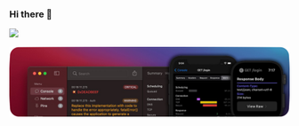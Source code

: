 ### Hi there 👋

![](https://komarev.com/ghpvc/?username=bahmanworld)

![img](https://github.com/bahmanworld/bahmanworld/blob/main/banner.png)

